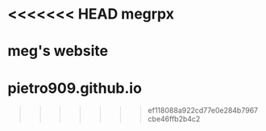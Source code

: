 <<<<<<< HEAD
megrpx
======

meg's website
=======
pietro909.github.io
===================
>>>>>>> ef118088a922cd77e0e284b7967cbe46ffb2b4c2
